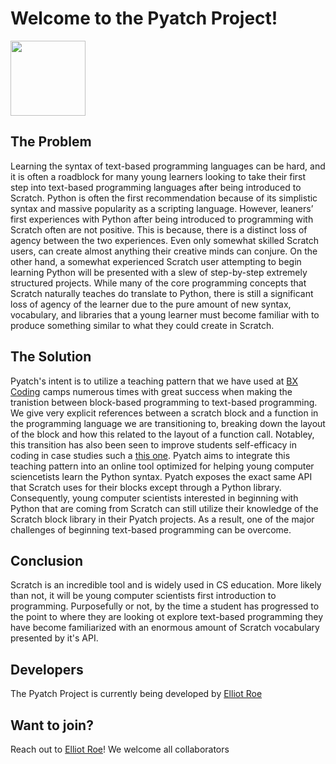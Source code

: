 # Welcome to the Pyatch Project!

<img src="https://bxcoding.com/wp-content/uploads/2023/02/PyatchLogo.png" width="120">

## The Problem

Learning the syntax of text-based programming languages can be hard, and it is often a roadblock for many young learners looking to take their first step into text-based programming languages after being introduced to Scratch. Python is often the first recommendation because of its simplistic syntax and massive popularity as a scripting language. However, leaners’ first experiences with Python after being introduced to programming with Scratch often are not positive. This is because, there is a distinct loss of agency between the two experiences. Even only somewhat skilled Scratch users, can create almost anything their creative minds can conjure. On the other hand, a somewhat experienced Scratch user attempting to begin learning Python will be presented with a slew of step-by-step extremely structured projects. While many of the core programming concepts that Scratch naturally teaches do translate to Python, there is still a significant loss of agency of the learner due to the pure amount of new syntax, vocabulary, and libraries that a young learner must become familiar with to produce something similar to what they could create in Scratch. 

## The Solution

Pyatch's intent is to utilize a teaching pattern that we have used at [BX Coding](https://bxcoding.com) camps numerous times with great success when making the tranistion between block-based programming to text-based programming. We give very explicit references between a scratch block and a function in the programming language we are transitioning to, breaking down the layout of the block and how this related to the layout of a function call. Notabley, this transition has also been seen to improve students self-efficacy in coding in case studies such a [this one](https://doi.org/10.1080/26939169.2022.2090467). Pyatch aims to integrate this teaching pattern into an online tool optimized for helping young computer sciencetists learn the Python syntax. Pyatch exposes the exact same API that Scratch uses for their blocks except through a Python library. Consequently, young computer scientists interested in beginning with Python that are coming from Scratch can still utilize their knowledge of the Scratch block library in their Pyatch projects. As a result,  one of the major challenges of beginning text-based programming can be overcome. 

## Conclusion

Scratch is an incredible tool and is widely used in CS education. More likely than not, it will be young computer scientists first introduction to programming. Purposefully or not, by the time a student has progressed to the point to where they are looking ot explore text-based programming they have become familiarized with an enormous amount of Scratch vocabulary presented by it's API.

## Developers

The Pyatch Project is currently being developed by [Elliot Roe](https://github.com/ElliotRoe)

## Want to join?

Reach out to [Elliot Roe](https://github.com/ElliotRoe)! We welcome all collaborators
